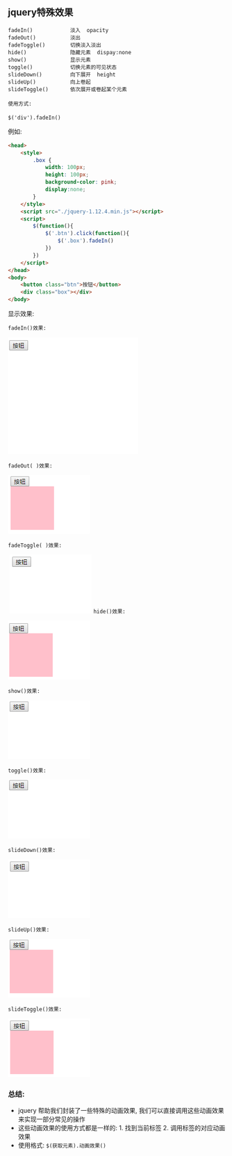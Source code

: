 ## jquery特殊效果

```
fadeIn() 			淡入  opacity
fadeOut() 			淡出
fadeToggle()		切换淡入淡出
hide() 				隐藏元素  dispay:none
show() 				显示元素
toggle() 			切换元素的可见状态
slideDown() 		向下展开  height
slideUp() 			向上卷起
slideToggle() 		依次展开或卷起某个元素

使用方式: 

$('div').fadeIn()
```

例如: 

```html
<head>
    <style>
        .box {
            width: 100px;
            height: 100px;
            background-color: pink;
            display:none;
        }
    </style>
    <script src="./jquery-1.12.4.min.js"></script>
    <script>
        $(function(){
            $('.btn').click(function(){
                $('.box').fadeIn()
            })
        })
    </script>
</head>
<body>
    <button class="btn">按钮</button>
    <div class="box"></div>
</body>
```

显示效果: 

`fadeIn()效果:`

![11](../images/11.gif)

`fadeOut( )效果:`

![12](../images/12.gif)

`fadeToggle( )效果: `

​								![13](../images/13.gif)
`hide()效果:`

![14](../images/14.gif)

`show()效果:`

![15](../images/15.gif)

`toggle()效果:`

![16](../images/16.gif)

`slideDown()效果:`

![17](../images/17.gif)

`slideUp()效果:`

![18](../images/18.gif)

`slideToggle()效果:`

![19](../images/19.gif)



### 总结: 

- jquery 帮助我们封装了一些特殊的动画效果, 我们可以直接调用这些动画效果来实现一部分常见的操作
- 这些动画效果的使用方式都是一样的:  1. 找到当前标签      2. 调用标签的对应动画效果
- 使用格式: `$(获取元素).动画效果()`

